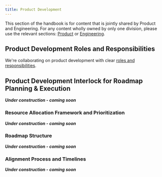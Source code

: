 ```yaml
---
title: Product Development
---
```


This section of the handbook is for content that is jointly shared by Product and Engineering.
For any content wholly owned by only one division, please use the relevant sections: [Product](/handbook/product/) or [Engineering](/handbook/engineering/).

## Product Development Roles and Responsibilities

We're collaborating on product development with clear [roles and responsibilities](roles-and-responsibilities/).

## Product Development Interlock for Roadmap Planning & Execution

***Under construction - coming soon***

### Resource Allocation Framework and Prioritization

***Under construction - coming soon***

### Roadmap Structure

***Under construction - coming soon***

### Alignment Process and Timelines

***Under construction - coming soon***
